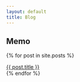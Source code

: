 ```yaml
---
layout: default
title: Blog
---
```


## Memo
{% for post in site.posts %}
<a class="blog-box" href="{{ post.url }}">
<div class="blog-title">
{{ post.title }}
</div>
</a>
{% endfor %}


